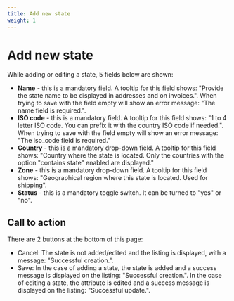 ```yaml
---
title: Add new state
weight: 1
---
```


# Add new state

While adding or editing a state, 5 fields below are shown:

 - **Name** - this is a mandatory field. A tooltip for this field shows: "Provide the state name to be displayed in addresses and on invoices.". When trying to save with the field empty will show an error message: "The name field is required.".
 - **ISO code** - this is a mandatory field. A tooltip for this field shows: "1 to 4 letter ISO code. You can prefix it with the country ISO code if needed.". When trying to save with the field empty will show an error message:  "The iso_code field is required."
 - **Country** - this is a mandatory drop-down field. A tooltip for this field shows: "Country where the state is located. Only the countries with the option "contains state" enabled are displayed."
 - **Zone** - this is a mandatory drop-down field. A tooltip for this field shows: "Geographical region where this state is located. Used for shipping".
 - **Status** - this is a mandatory toggle switch. It can be turned to "yes" or "no".

## Call to action

 There are 2 buttons at the bottom of this page: 
 - Cancel: The state  is not added/edited and the listing is displayed, with a message: "Successful creation.".
 - Save: In the case of adding a state, the state is added and a success message is displayed on the listing: "Successful creation.". In the case of editing a state, the attribute is edited and a success message is displayed on the listing: "Successful update.".
